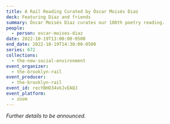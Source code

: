 ```yaml
---
title: A Rail Reading Curated by Óscar Moisés Diaz
deck: Featuring Diaz and friends
summary: Óscar Moisés Diaz curates our 108th poetry reading.
people:
  - person: oscar-moises-diaz
date: 2022-10-19T13:00:00-0500
end_date: 2022-10-19T14:30:00-0500
series: 672
collections:
  - the-new-social-environment
event_organizer:
  - the-brooklyn-rail
event_producer:
  - the-brooklyn-rail
event_id: recYBHO34xkJvEAQJ
event_platform:
  - zoom
---
```

*F﻿urther details to be announced.*